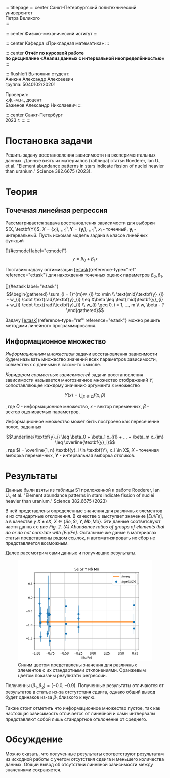 ::: titlepage
::: center
Санкт-Петербургский политехнический университет\
Петра Великого\
:::

::: center
Физико-механический иститут
:::

::: center
Кафедра «Прикладная математика»
:::

::: center
**Отчёт по курсовой работе\
по дисциплине «Анализ данных с интервальной неопределённостью»**
:::

::: flushleft
Выполнил студент:\
Аникин Александр Алексеевич\
группа: 5040102/20201

Проверил:\
к.ф.-м.н., доцент\
Баженов Александр Николаевич
:::

::: center
Санкт-Петербург\
2023 г.
:::
:::

# Постановка задачи

Решить задачу восстановления зависимости на экспериментальных данных.
Данные взять из материалов (таблица) статьи Roederer, Ian U., et al.
\"Element abundance patterns in stars indicate fission of nuclei heavier
than uranium.\" Science 382.6675 (2023).

# Теория

## Точечная линейная регрессия

Рассматривается задача восстановления зависимости для выборки
$(X, \textbf(Y))$,
$X = \{x_i\}_{i=1}^{n}, \textbf{Y} = \{\textbf{y}_i\}_{i=1}^{n}$,
$x_i$ - точечный, $\textbf{y}_i$ - интервальный. Пусть искомая модель
задана в классе линейных функций

[]{#e:model label="e:model"} $$y = \beta_0 + \beta_1 x$$

Поставим задачу оптимизации [\[e:task\]](#e:task){reference-type="ref"
reference="e:task"} для нахождения точечных оценок параметров
$\beta_0, \beta_1$.

[]{#e:task label="e:task"} $$\begin{gathered}
            \sum_{i = 1}^{m}w_{i} \to \min \\
            \text{mid}\textbf{y}_{i} - w_{i} \cdot \text{rad}\textbf{y}_{i} \leq X\beta \leq \text{mid}\textbf{y}_{i} + w_{i} \cdot \text{rad}\textbf{y}_{i} \\
            w_{i} \geq 0, i = 1, ..., m \\
            w, \beta - ?
        \end{gathered}$$

Задачу [\[e:task\]](#e:task){reference-type="ref" reference="e:task"}
можно решить методами линейного программирования.

## Информационное множество

*Информационным множеством* задачи восстановления зависимости будем
называть множество значений всех параметров зависимости, совместных с
данными в каком-то смысле.

*Коридором совместных зависимостей* задачи восстановления зависимости
называется многозначное множество отображений $\Upsilon$, сопоставляющее
каждому значению аргумента $x$ множество

$$\Upsilon(x) = \bigcup_{\beta \in \Omega} f(x, \beta)$$

, где $\Omega$ - информационное множество, $x$ - вектор переменных,
$\beta$ - вектор оцениваемых параметров.

Информационное множество может быть построено как пересечение полос,
заданных

$$\underline{\textbf{y}_i} \leq \beta_0 + \beta_1 x_{i1} + ... + \beta_m x_{im} \leq \overline{\textbf{y}_i}$$
, где $i = \overline{1, n} \textbf{y}_i \in \textbf{Y}, x_i \in X$,
$X$ - точечная выборка переменных, $\textbf{Y}$ - интервальная выборка
откликов.

# Результаты

Данные были взяты из таблицы S1 приложенной к работе Roederer, Ian U.,
et al. \"Element abundance patterns in stars indicate fission of nuclei
heavier than uranium.\" Science 382.6675 (2023)

В ней представлены определенные значения для различных элементов и их
стандартные отклонения. В качестве $x$ выступает значение $[Eu/Fe]$, а в
качестве $y$ $X \pm eX,\ X \in \{Se, Sr, Y, Nb, Mo\}$. Эти данные
соответсвуют части данных с *рис Fig. 2. (A) Abundance ratios of groups
of elements that do or do not correlate with \[Eu/Fe\].* Остальные же
даные в материалах статьи представлены рядом ссылок, и автоматизировать
их сбор не представляется возможным.

Далее рассмотрим сами данные и получившие результаты.

<figure id="linreg">
<div class="center">
<img src="./doc/img/Se Sr Y Nb Mo.png" />
</div>
<figcaption> Синим цветом представлены значения для различных элементов
с их стандартными отклонениями. Оранжевым цветом показаны результаты
регрессии. </figcaption>
</figure>

Полученны $(\beta_1, \beta_2) = (-0.0, -0.9)$. Полученные результаты
отличаются от результатов в статье из-за отстутствия сдвига, однако
общий вывод будет одинаков из-за $\beta_1$ близкого к нулю.

Также стоит отметить что информационное множество пустое, так как
настоящая зависимость отличается от линейной и сами интвервалы
представляют собой лишь стандартное отклонение от среднего.

# Обсуждение

Можно сказать, что полученные результаты соответствуют результатам из
исходной работы с учетом отсутствия сдвига и меньшего количества данных.
Общий вывод об отсутствии линейной зависимости между значениями
сохраняется.
